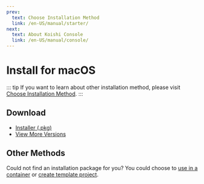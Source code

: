```yaml
---
prev:
  text: Choose Installation Method
  link: /en-US/manual/starter/
next:
  text: About Koishi Console
  link: /en-US/manual/console/
---
```


# Install for macOS

::: tip
If you want to learn about other installation method, please visit [Choose Installation Method](./index.md).
:::

## Download

- [Installer (.pkg)](https://k.ilharp.cc/osx.pkg)
- [View More Versions](https://github.com/koishijs/koishi-desktop/releases)

## Other Methods

Could not find an installation package for you? You could choose to [use in a container](./docker.md) or [create template project](./boilerplate.md).
